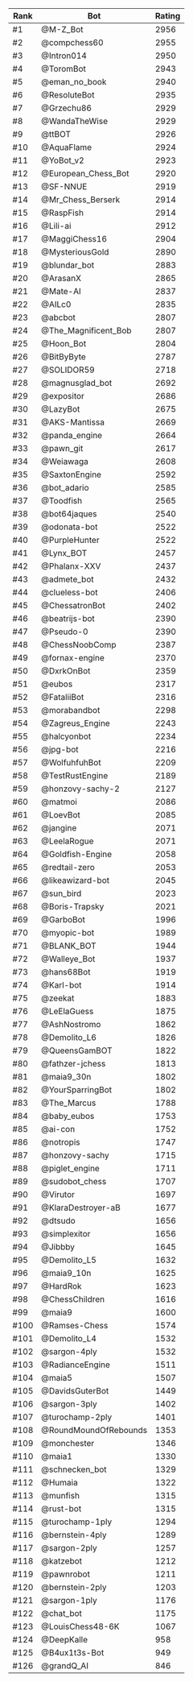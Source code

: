 Rank|Bot|Rating
---|---|---
#1|@M-Z_Bot|2956
#2|@compchess60|2955
#3|@Intron014|2950
#4|@ToromBot|2943
#5|@eman_no_book|2940
#6|@ResoluteBot|2935
#7|@Grzechu86|2929
#8|@WandaTheWise|2929
#9|@ttBOT|2926
#10|@AquaFlame|2924
#11|@YoBot_v2|2923
#12|@European_Chess_Bot|2920
#13|@SF-NNUE|2919
#14|@Mr_Chess_Berserk|2914
#15|@RaspFish|2914
#16|@Lili-ai|2912
#17|@MaggiChess16|2904
#18|@MysteriousGold|2890
#19|@blundar_bot|2883
#20|@ArasanX|2865
#21|@Mate-AI|2837
#22|@AILc0|2835
#23|@abcbot|2807
#24|@The_Magnificent_Bob|2807
#25|@Hoon_Bot|2804
#26|@BitByByte|2787
#27|@SOLIDOR59|2718
#28|@magnusglad_bot|2692
#29|@expositor|2686
#30|@LazyBot|2675
#31|@AKS-Mantissa|2669
#32|@panda_engine|2664
#33|@pawn_git|2617
#34|@Weiawaga|2608
#35|@SaxtonEngine|2592
#36|@bot_adario|2585
#37|@Toodfish|2565
#38|@bot64jaques|2540
#39|@odonata-bot|2522
#40|@PurpleHunter|2522
#41|@Lynx_BOT|2457
#42|@Phalanx-XXV|2437
#43|@admete_bot|2432
#44|@clueless-bot|2406
#45|@ChessatronBot|2402
#46|@beatrijs-bot|2390
#47|@Pseudo-0|2390
#48|@ChessNoobComp|2387
#49|@fornax-engine|2370
#50|@DxrkOnBot|2359
#51|@eubos|2317
#52|@FataliiBot|2316
#53|@morabandbot|2298
#54|@Zagreus_Engine|2243
#55|@halcyonbot|2234
#56|@jpg-bot|2216
#57|@WolfuhfuhBot|2209
#58|@TestRustEngine|2189
#59|@honzovy-sachy-2|2127
#60|@matmoi|2086
#61|@LoevBot|2085
#62|@jangine|2071
#63|@LeelaRogue|2071
#64|@Goldfish-Engine|2058
#65|@redtail-zero|2053
#66|@likeawizard-bot|2045
#67|@sun_bird|2023
#68|@Boris-Trapsky|2021
#69|@GarboBot|1996
#70|@myopic-bot|1989
#71|@BLANK_BOT|1944
#72|@Walleye_Bot|1937
#73|@hans68Bot|1919
#74|@Karl-bot|1914
#75|@zeekat|1883
#76|@LeElaGuess|1875
#77|@AshNostromo|1862
#78|@Demolito_L6|1826
#79|@QueensGamBOT|1822
#80|@fathzer-jchess|1813
#81|@maia9_30n|1802
#82|@YourSparringBot|1802
#83|@The_Marcus|1788
#84|@baby_eubos|1753
#85|@ai-con|1752
#86|@notropis|1747
#87|@honzovy-sachy|1715
#88|@piglet_engine|1711
#89|@sudobot_chess|1707
#90|@Virutor|1697
#91|@KlaraDestroyer-aB|1677
#92|@dtsudo|1656
#93|@simplexitor|1656
#94|@Jibbby|1645
#95|@Demolito_L5|1632
#96|@maia9_10n|1625
#97|@HardRok|1623
#98|@ChessChildren|1616
#99|@maia9|1600
#100|@Ramses-Chess|1574
#101|@Demolito_L4|1532
#102|@sargon-4ply|1532
#103|@RadianceEngine|1511
#104|@maia5|1507
#105|@DavidsGuterBot|1449
#106|@sargon-3ply|1402
#107|@turochamp-2ply|1401
#108|@RoundMoundOfRebounds|1353
#109|@monchester|1346
#110|@maia1|1330
#111|@schnecken_bot|1329
#112|@Humaia|1322
#113|@munfish|1315
#114|@rust-bot|1315
#115|@turochamp-1ply|1294
#116|@bernstein-4ply|1289
#117|@sargon-2ply|1257
#118|@katzebot|1212
#119|@pawnrobot|1211
#120|@bernstein-2ply|1203
#121|@sargon-1ply|1176
#122|@chat_bot|1175
#123|@LouisChess48-6K|1067
#124|@DeepKalle|958
#125|@B4ux1t3s-Bot|949
#126|@grandQ_AI|846
